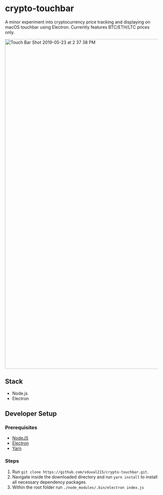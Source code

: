 # crypto-touchbar
A minor experiment into cryptocurrency price tracking and displaying on macOS touchbar using Electron. Currently features BTC/ETH/LTC prices only. 

<img width="1085" alt="Touch Bar Shot 2019-05-23 at 2 37 38 PM" src="https://user-images.githubusercontent.com/8068753/58291522-94efd480-7d72-11e9-837e-88f53ebe9bda.png">

## Stack

- Node.js
- Electron

## Developer Setup

### Prerequisites

- [NodeJS](https://nodejs.org/en/)
- [Electron](https://electronjs.org/)
- [Yarn](https://yarnpkg.com/en/)

### Steps

1.  Run `git clone https://github.com/sduval215/crypto-touchbar.git`.
1.  Navigate inside the downloaded directory and run `yarn install` to install all necessary dependency packages.
1.  Within the root folder run `./node_modules/.bin/electron index.js`
